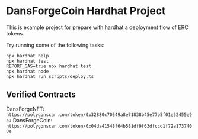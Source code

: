 # DansForgeCoin Hardhat Project

This is example project for prepare with hardhat a deployment flow of ERC tokens.

Try running some of the following tasks:

```shell
npx hardhat help
npx hardhat test
REPORT_GAS=true npx hardhat test
npx hardhat node
npx hardhat run scripts/deploy.ts
```

## Verified Contracts

DansForgeNFT: `https://polygonscan.com/token/0x32880c70549a8e71838b45e77b5f01e52455e9e7`
DansForgeCoin: `https://polygonscan.com/token/0x04da41548f64b581df9f63dfccd1f72a1737400e`

